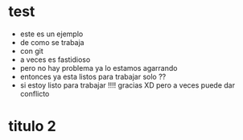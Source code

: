 # test

 - este es un ejemplo
 - de como se trabaja
 - con git
 - a veces es fastidioso
 - pero no hay problema ya lo estamos agarrando
 - entonces ya esta listos para trabajar solo ??
 - si estoy listo para trabajar !!!! gracias XD pero a veces puede dar conflicto

# titulo 2

